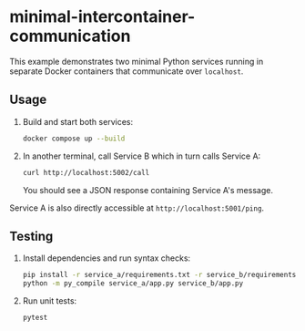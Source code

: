 # minimal-intercontainer-communication

This example demonstrates two minimal Python services running in separate Docker containers that communicate over `localhost`.

## Usage

1. Build and start both services:
   ```bash
   docker compose up --build
   ```
2. In another terminal, call Service B which in turn calls Service A:
   ```bash
   curl http://localhost:5002/call
   ```
   You should see a JSON response containing Service A's message.

Service A is also directly accessible at `http://localhost:5001/ping`.

## Testing

1. Install dependencies and run syntax checks:
   ```bash
   pip install -r service_a/requirements.txt -r service_b/requirements.txt pytest
   python -m py_compile service_a/app.py service_b/app.py
   ```
2. Run unit tests:
   ```bash
   pytest
   ```
